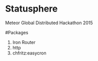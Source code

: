 # Statusphere
Meteor Global Distributed Hackathon 2015

#Packages
1. Iron Router
2. http
3. chfritz:easycron